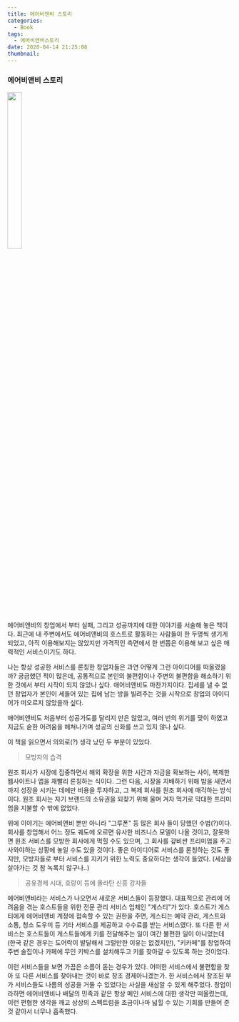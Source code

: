```yaml
---
title: 에어비앤비 스토리
categories:
  - Book
tags:
  - 에어비앤비스토리
date: 2020-04-14 21:25:08
thumbnail:
---
```

### 에어비앤비 스토리
<img src="http://image.yes24.com/goods/42474957/800x0"  width="25%" height="30%">

에어비앤비의 창업에서 부터 실패, 그리고 성공까지에 대한 이야기를 서술해 놓은 책이다.
최근에 내 주변에서도 에어비앤비의 호스트로 활동하는 사람들이 한 두명씩 생기게 되었고, 아직 이용해보지는 않았지만 가격적인 측면에서 한 번쯤은 이용해 보고 싶은 매력적인 서비스이기도 하다.

나는 항상 성공한 서비스를 론칭한 창업자들은 과연 어떻게 그런 아이디어를 떠올렸을까? 궁금했던 적이 많은데, 공통적으로 본인의 불편함이나 주변의 불편함을 해소하기 위한 것에서 부터 시작이 되지 않았나 싶다. 애어비앤비도 마찬가지이다. 집세를 낼 수 없던 창업자가 본인이 세들어 있는 집에 남는 방을 빌려주는 것을 시작으로 창업의 아이디어가 떠오르지 않았을까 싶다.

애어비앤비도 처음부터 성공가도를 달리지 만은 않았고, 여러 번의 위기를 맞이 하였고 지금도 숱한 어려움을 헤쳐나가며 성공의 신화를 쓰고 있지 않나 싶다.

이 책을 읽으면서 의외로(?) 생각 났던 두 부분이 있었다.

> 모방자의 습격

원조 회사가 시장에 집중하면서 해외 확장을 위한 시간과 자금을 확보하는 사이, 복제한 웹사이트나 앱을 재빨리 론칭하는 식이다. 그런 다음, 시장을 지배하기 위해 밤을 새면서까지 성장을 시키는 데에만 비용을 투자하고, 그 복제 회사를 원조 회사에 매각하는 방식이다. 원조 회사는 자기 브랜드의 소유권을 되찾기 위해 울며 겨자 먹기로 막대한 프리미엄을 지불할 수 밖에 없었다.

위에 이야기는 에어비앤비 뿐만 아니라 "그루폰" 등 많은 회사 들이 당했던 수법(?)이다. 회사를 창업해서 어느 정도 궤도에 오르면 유사한 비즈니스 모델이 나올 것이고, 잘못하면 원조 서비스를 모방한 회사에게 먹힐 수도 있으며, 그 회사를 갚비싼 프리미엄을 주고 사와야하는 상황에 놓일 수도 있을 것이다. 좋은 아이디어로 서비스를 론칭하는 것도 좋지만, 모방자들로 부터 서비스를 지키기 위한 노력도 중요하다는 생각이 들었다. (세상을 살아가는 것 참 녹록치 않구나..)


> 공유경제 시대, 호랑이 등에 올라탄 신흥 강자들

에어비앤비라는 서비스가 나오면서 새로운 서비스들이 등장했다. 대표적으로 관리에 어려움을 겪는 호스트들을 위한 전문 관리 서비스 업체인 "게스티"가 있다. 호스트가 게스티에게 에어비앤비 계정에 접속할 수 있는 권한을 주면, 게스티는 예약 관리, 게스트와 소통, 청소 도우미 등 기타 서비스를 제공하고 수수료를 받는 서비스였다. 또 다른 한 서비스는 호스트들이 게스트들에게 키를 전달해주는 일이 여간 불편한 일이 아니었는데(한국 같은 경우는 도어락이 발달해서 그럴만한 이유는 없겠지만), "키카페"를 창업하여 주변 술집이나 카페에 무인 키박스를 설치해두고 키를 찾아갈 수 있도록 하는 것이었다.

이런 서비스들을 보면 가끔은 소름이 돋는 경우가 있다. 어떠한 서비스에서 불편함을 찾아 또 다른 서비스를 찾아내는 것이 바로 창조 경제아니겠는가. 한 서비스에서 창조된 부가 서비스들도 나름의 성공을 거둘 수 있었다는 사실을 새삼알 수 있게 해주었다. 창업이라하면 에어비앤비나 배달의 민족과 같은 항상 메인 서비스에 대한 생각만 떠올렸는데, 이런 편협한 생각을 깨고 상상의 스펙트럼을 조금이나마 넓힐 수 있는 기회를 만들어 준 것 같아서 너무나 흡족했다.
